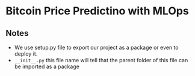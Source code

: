 # Bitcoin Price Predictino with MLOps

## Notes
- We use setup.py file to export our project as a package or even to deploy it.
- ```__init__.py``` this file name will tell that the parent folder of this file can be imported as a package
